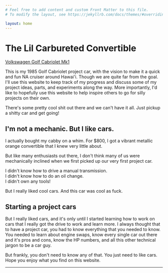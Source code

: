 ```yaml
---
# Feel free to add content and custom Front Matter to this file.
# To modify the layout, see https://jekyllrb.com/docs/themes/#overriding-theme-defaults

layout: home
---
```

# The Lil Carbureted Convertible
[Volkswagen Golf Cabriolet Mk1](/docs/imgs/cab.jpg)

This is my 1985 Golf Cabriolet project car, with the vision to make it a quick and fun NA cruiser around Hawai'i. Though we are quite far from the goal. I'll use this website to keep track of my progress and discuss some of my project ideas, parts, and experiments along the way. More importantly, I'd like to hopefully use this website to help inspire others to go for silly projects on their own.

There's some pretty cool shit out there and we can't have it all. Just pickup a shitty car and get going!

## I'm not a mechanic. But I like cars.

I actually bought my cabby on a whim. For $800, I got a vibrant metallic orange convertible that I knew very little about.

But like many enthusiasts out there, I don't think many of us were mechanically inclined when we first picked up our very first project car.

I didn't know how to drive a manual transmission. <br>
I didn't know how to do an oil change. <br>
I didn't own any tools!

But I really liked cool cars. And this car was cool as fuck.

## Starting a project cars
But I really liked cars, and it's only until I started learning how to work on cars that I really got the drive to work and learn more. I always thought that to have a project car, you had to know everything that you needed to know. You needed to learn about engine swaps, know every single car out there and it's pros and cons, know the HP numbers, and all this other technical jargon to be a car guy.

But frankly, you don't need to know any of that. You just need to like cars. Hope you enjoy what you find on this website.

<hr>
